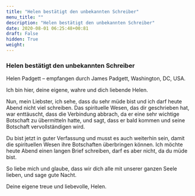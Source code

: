 ```yaml
---
title: "Helen bestätigt den unbekannten Schreiber"
menu_title: ""
description: "Helen bestätigt den unbekannten Schreiber"
date: 2020-08-01 06:25:48+00:81
draft: False
hidden: True
weight:
---
```

### Helen bestätigt den unbekannten Schreiber

Helen Padgett – empfangen durch James Padgett, Washington, DC, USA.

Ich bin hier, deine eigene, wahre und dich liebende Helen.

Nun, mein Liebster, ich sehe, dass du sehr müde bist und ich darf heute Abend nicht viel schreiben. Das spirituelle Wesen, das dir geschrieben hat, war enttäuscht, dass die Verbindung abbrach, da er eine sehr wichtige Botschaft zu übermitteln hatte, und sagt, dass er bald kommen und seine Botschaft vervollständigen wird.

Du bist jetzt in guter Verfassung und musst es auch weiterhin sein, damit die spirituellen Wesen ihre Botschaften überbringen können. Ich möchte heute Abend einen langen Brief schreiben, darf es aber nicht, da du müde bist.

So liebe mich und glaube, dass wir dich alle mit unserer ganzen Seele lieben, und sage gute Nacht.

Deine eigene treue und liebevolle, Helen.
